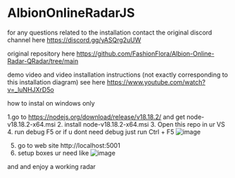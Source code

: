 # AlbionOnlineRadarJS

for any questions related to the installation contact the original discord channel here
https://discord.gg/yASQrg2uUW

original repository here https://github.com/FashionFlora/Albion-Online-Radar-QRadar/tree/main

demo video and video installation instructions (not exactly corresponding to this installation diagram) see here
https://www.youtube.com/watch?v=_luNHJXrD5o

how to instal on windows only

1.go to https://nodejs.org/download/release/v18.18.2/ and get node-v18.18.2-x64.msi 
2. install  node-v18.18.2-x64.msi 
3. Open this repo in ur VS
4.  run debug F5 or if u dont need debug just run Ctrl + F5
![image](https://github.com/vlaskinarita/AlbionOnlineRadarJS/assets/120003563/05e7d19c-709e-433d-b851-70509d7cc07c)

5. go to web site http://localhost:5001
6. setup boxes ur need like
![image](https://github.com/vlaskinarita/AlbionOnlineRadarJS/assets/120003563/61c2741f-abd1-4ad6-9b58-6a85967bfabb)

and and enjoy a working radar
